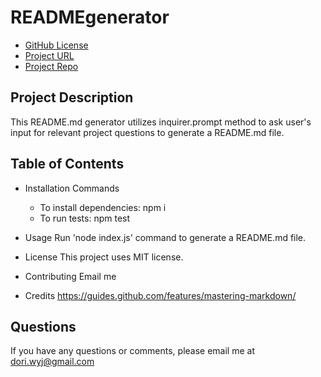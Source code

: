 # **READMEgenerator**

- [GitHub License](https://img.shields.io/badge/license-MIT-blue)
- [Project URL](https://github.com/doriwang/READMEgenerator/blob/master/README.md)
- [Project Repo](https://github.com/doriwang/READMEgenerator)

## **Project Description**

This README.md generator utilizes inquirer.prompt method to ask user's input for relevant project questions to generate a README.md file.

## **Table of Contents**

- Installation Commands

  - To install dependencies: npm i
  - To run tests: npm test

- Usage
  Run 'node index.js' command to generate a README.md file.

- License
  This project uses MIT license.

- Contributing
  Email me

- Credits
  https://guides.github.com/features/mastering-markdown/

## Questions

If you have any questions or comments, please email me at dori.wyj@gmail.com

